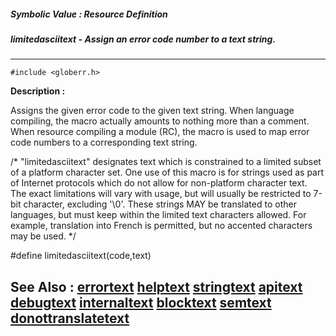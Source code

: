 ##### Symbolic Value : Resource Definition
##### limitedasciitext - Assign an error code number to a text string.
---
```
#include <globerr.h>
```
**Description :**

Assigns the given error code to the given text string.  When language 
compiling, the macro actually amounts to nothing more than a comment.  When 
resource compiling a module (RC), the macro is used to map error code numbers 
to a corresponding text string.

/* "limitedasciitext" designates text which is constrained to a limited
 subset of a platform character set.  One use of this macro is for strings used 
as
 part of Internet protocols which do not allow for non-platform character text.
 The exact limitations will vary with usage, but will usually be
 restricted to 7-bit character, excluding '\0'.  These strings MAY be
 translated to other languages, but must keep within the limited text
 characters allowed.  For example, translation into French is permitted,
 but no accented characters may be used.
*/

#define limitedasciitext(code,text)

**See Also :**
[errortext](/domino-c-api-docs/reference/Symb/errortext)
[helptext](/domino-c-api-docs/reference/Symb/helptext)
[stringtext](/domino-c-api-docs/reference/Symb/stringtext)
[apitext](/domino-c-api-docs/reference/Symb/apitext)
[debugtext](/domino-c-api-docs/reference/Symb/debugtext)
[internaltext](/domino-c-api-docs/reference/Symb/internaltext)
[blocktext](/domino-c-api-docs/reference/Symb/blocktext)
[semtext](/domino-c-api-docs/reference/Symb/semtext)
[donottranslatetext](/domino-c-api-docs/reference/Symb/donottranslatetext)
---
